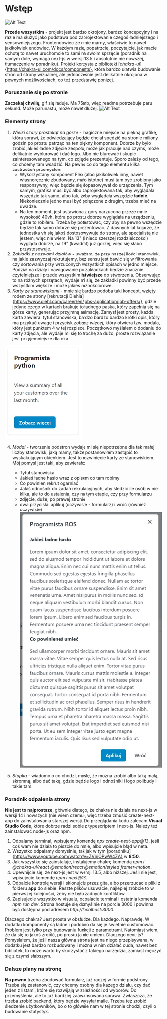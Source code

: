 # Wstęp
![Alt Text](https://media.giphy.com/media/vFKqnCdLPNOKc/giphy.gif)

**Przede wszystkim** - projekt jest bardzo okrojony, bardzo koncepcyjny i na razie ma służyć jako podstawa pod zaprojektowanie czegoś ładniejszego i sensowniejszego. Frontendowiec ze mnie marny, właściwie to nawet jakikolwiek endowiec. W każdym razie, popatrzcie, poczytajcie, jak macie ochotę to nawet uruchomcie to sami na swoim sprzęcie (poradnik na samym dole, wymaga next-js w wersji 13.5 i absolutnie nie nowszej, tłumaczenie w poradniku). Projekt korzysta z biblioteki [_chakra-ui_]{https://chakra-ui.com/docs/components}, która bardzo ułatwia budowanie stron od strony wizualnej, ale jednocześnie jest delikatnie okrojona w pewnych możliwościach, co też przedstawię poniżej.  


### Poruszanie się po stronie
**Zaczekaj chwilę**, gif się ładuje. Ma 75mb, więc readme potrzebuje paru sekund. Może parunastu, może nawet dłużej. 
![Alt Text](ImageAssetsReadme/Desktop%202023.12.03%20-%2022.13.49.01.gif)

### Elementy strony
1. _Wielki szary prostokąt na górze_ - magiczne miejsce na piękną grafikę, która sprawi, że odwiedzający będzie chciał spędzić na stronie miliony godzin po prostu patrząc na ten piękny komponent. Dobrze by było zrobić jakieś ładne zdjęcie zespołu, może jak pracuje nad czymś, może delikatnie wyblurować i dać logo. Albo nie blurować i skupić zainteresowanego na tym, co zdjęcie prezentuje. Sporo zależy od tego, co chcemy tam wsadzić. Na pewno co do tego elementu kilka zastrzeżeń przemyślen:
    - Wykorzystany komponent Flex (albo jakikolwiek inny, nawet własnoręcznie zbudowany, mało istotne) musi tam być zrobiony jako responsywny, więc będzie się dopasowywał do urządzenia. Tym samym, grafika musi być albo zaprojektowana tak, aby wyglądała wszędzie tak samo, albo tak, żeby wyglądała wszędzie **ładnie**. Niekoniecznie jedno musi być połączone z drugim, trzeba mieć na uwadze.
    - Na ten moment, jest ustawiona z góry narzucona przeze mnie wysokość 40vh, która po prostu dobrze wyglądała na urządzeniu, gdzie to robiłem. Trzeba by potestować, czy aby na pewno wszędzie będzie tak samo dobrze się prezentować. Z dawnych lat kojarze, że jednostka vh się jakoś dostosowywuje do strony, ale specjalistą nie jestem, więc nie wiem. Na 13" (i nieco szerszej rozdzielczości) wygląda dobrze, na 19" (kwadrat) już gorzej, więc się słabo przystosowuje. 
2. _Zakładki z nazwami działów_ - uważam, że przy naszej ilości stanowisk, na jakie zazwyczaj rekrutujemy, bez sensu jest bawić się w filtrowania czy sortowania przy wrzuconych wszystkich opisach w jedno miejsce. Podział na działy i nawigowanie po zakładkach będzie znacznie czytelniejsze i przede wszystkim **łatwiejsze** do stworzenia. Obserwując to na różnych sprzętach, wydaje mi się, że zakładki powinny być przede wszystkim większe i może jakieś różnokolorowe. 
3. _Karty ze stanowiskami_ - mnie się bardzo podoba taki koncept, wzięty rodem ze strony [rekrutacji Diehla]{https://www.diehl.com/career/en/jobs-application/job-offers/}, gdzie jedyne czego w kartach brakuje to ładnego paska, który zapełnia się na górze karty, generując przyjmną animację. Zamysł jest prosty, każda karta zawiera: tytuł stanowiska, bardzo bardzo bardzo krótki opis, który ma przykuć uwagę i przycisk _zobacz więcej_, który otwiera tzw. modala, który jest punktem 4 w tej rozpisce. Początkowo myślałem o dodaniu do karty zdjęcia, ale wydaje mi się to trochę za dużo, proste rozwiązanie jest przyjemniejsze dla oka.

![Karta](ImageAssetsReadme/card.jpg)

4. _Modal_ - tworzenie podstron wydaje mi się niepotrzebne dla tak małej liczby stanowisk, jaką mamy, także postanowiłem zastąpić to wyskakującym okienkiem. Jest to rozwinięcie karty ze stanowiskiem. Mój pomysł jest taki, aby zawierało:
    - Tytuł stanowiska
    - Jakieś ładne hasło wraz z opisem co tam robimy
    - Co powinien rekrut ogarniać
    - Jakiś odnośnik do zadań rekrutacyjnych, aby śledzić ile osób w nie klika, ale to do ustalenia, czy na tym etapie, czy przy formularzu
    - zdjęcie, duże, po prawej stronie
    - dwa przyciski: aplikuj (oczywiste - formularz) i wróć (również oczywiste)
![Modal](ImageAssetsReadme/modal.jpg)

5. _Stopka_ - wiadomo o co chodzi, myślę, że można zrobić albo taką małą, skromną, albo dać taką, gdzie będzie logo i odnośniki i logo polibudy i takie tam.

### Poradnik odpalenia strony

**Nie jest to najprostsze**, głównie dlatego, że chakra nie działa na next-js w wersji 14 i nowszych (nie wiem czemu), więc trzeba zmusić create-next-app do zainstalowania starszej wersji. Do przeglądania kodu zalecam **Visual Studio Code**, które dobrze radzi sobie z typescriptem i next-js. Należy też zainstalować node-js oraz npm. 
1. Odpalamy terminal, wpisujemy komendę _npx create-next-app@13_, jeśli coś wam nie działa to piszcie do mnie, albo wpisujcie błąd w neta. 
2. Wszystko odpalamy domyślnie, tak jak w tym [poradniku]{https://www.youtube.com/watch?v=ZVnjOPwW4ZA} w **8:50**.
3. Jak wszystko się zainstaluje, instalujemy chakrę komendą _npm i @chakra-ui/react @emotion/react @emotion/styled framer-motion_.
4. Upewnijcie się, że next-js jest w wersji 13.5, albo niższej. Jeśli nie jest, wpisujecie komendę _npm i next@13_.
5. Odpalcie kontrolę wersji i sklonujcie przez gita, albo przerzucacie pliki z folderu **app** do siebie. Reszte plików usuwacie, najlepiej zróbcie to w pierwszej kolejności, żeby nie było żadnych konfliktów. 
6. Zapisujecie wszystko w visualu, odpalacie terminal i ostatnia komenda _npm run dev_. Strona hostuje się domyślnie na porcie 3000 i powinna być dostępna pod adresem _http://localhost:3000_.

Dlaczego chakra? Jest prosta w obsłudze. Dla każdego. Naprawdę. W dodatku komponenty są ładne i podobno da się je świetnie customować. Problem jest tylko przy budowaniu funkcji z parametrami. Natomiast wiem, że da się to jakoś zrobić, po prostu ja nie umiem. 
Dlaczego  next-js? Pomyślałem, że jeśli nasza główna strona jest na niego przepisywana, w dodatku jest bardzo rozbudowany i można w nim działać cuda, nawet bez bibliotek, to może warto by skorzystać z takiego narzędzia, zamiast męczyć się z czymś słabszym.

### Dalsze plany na stronę

**Na pewno** trzeba zbudować formularz, już raczej w formie podstrony. Trzeba się zastanowić, czy chcemy osobny dla każego działu, czy dać jeden z listami, które się rozwijają w zależności od wyborów. Do przemyślenia, ale to już bardziej zaawansowana sprawa. Zwłaszcza, że trzeba zrobić backend, który będzie wysyłał maile. Trzeba też zrobić śledzenie użytkowników, bo o to głównie nam w tej stronie chodzi, czyli o budowanie statystyk. 